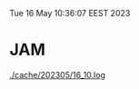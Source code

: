 Tue 16 May 10:36:07 EEST 2023
# JAM
<a href='./cache/202305/16_10.log'>./cache/202305/16_10.log</a>
